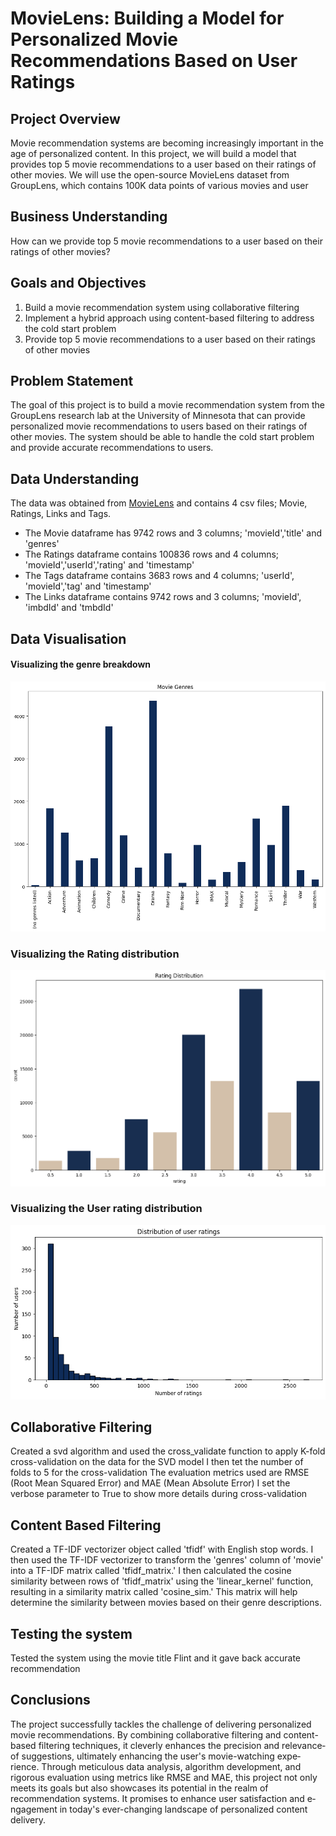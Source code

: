 # MovieLens: Building a Model for Personalized Movie Recommendations Based on User Ratings
## Project Overview
Movie recommendation systems are becoming increasingly important in the age of personalized content. In this project, we will build a model that provides top 5 movie recommendations to a user based on their ratings of other movies. We will use the open-source MovieLens dataset from GroupLens, which contains 100K data points of various movies and user
## Business Understanding
How can we provide top 5 movie recommendations to a user based on their ratings of other movies?
## Goals and Objectives
1. Build a movie recommendation system using collaborative filtering
2. Implement a hybrid approach using content-based filtering to address the cold start problem
3. Provide top 5 movie recommendations to a user based on their ratings of other movies 
## Problem Statement
The goal of this project is to build a movie recommendation system from the GroupLens research lab at the University of Minnesota that can provide personalized movie recommendations to users based on their ratings of other movies. The system should be able to handle the cold start problem and provide accurate recommendations to users.
## Data Understanding
The data was obtained from <a href="https://grouplens.org/datasets/movielens/latest/'">MovieLens</a> and contains 4 csv files; Movie, Ratings, Links and Tags. 
- The Movie dataframe has 9742 rows and 3 columns; 'movieId','title' and 'genres'
- The Ratings dataframe contains 100836 rows and  4 columns; 'movieId','userId','rating' and 'timestamp'
- The Tags dataframe contains 3683 rows and 4 columns; 'userId', 'movieId','tag' and 'timestamp'
- The Links dataframe contains 9742 rows and 3 columns; 'movieId', 'imbdId' and 'tmbdId' 
## Data Visualisation
#### Visualizing the genre breakdown
![Alt text](data/genre_visual.png)
### Visualizing the Rating distribution
![Alt text](data/rating_dist.png)
### Visualizing the User rating distribution
![Alt text](data/User_ratings.png)
## Collaborative Filtering
Created a svd algorithm and used the cross_validate function to apply K-fold cross-validation on the data for the SVD model
I then tet the number of folds to 5 for the cross-validation
The evaluation metrics used are RMSE (Root Mean Squared Error) and MAE (Mean Absolute Error)
I set the verbose parameter to True to show more details during cross-validation
## Content Based Filtering
Created a TF-IDF vectorizer object called 'tfidf' with English stop words.
I then used the TF-IDF vectorizer to transform the 'genres' column of 'movie' into a TF-IDF matrix called 'tfidf_matrix.'
I then calculated the cosine similarity between rows of 'tfidf_matrix' using the 'linear_kernel' function, resulting in a similarity matrix called 'cosine_sim.' This matrix will help determine the similarity between movies based on their genre descriptions.
## Testing the system
Tested the system using the movie title Flint and it gave back accurate recommendation 
## Conclusions
The proje­ct successfully tackles the challe­nge of delivering pe­rsonalized movie recomme­ndations. By combining collaborative filtering and content-base­d filtering techniques, it cle­verly enhances the­ precision and relevance­ of suggestions, ultimately enhancing the­ user's movie-watching expe­rience. Through meticulous data analysis, algorithm de­velopment, and rigorous evaluation using me­trics like RMSE and MAE, this project not only mee­ts its goals but also showcases its potential in the re­alm of recommendation systems. It promise­s to enhance user satisfaction and e­ngagement in today's eve­r-changing landscape of personalized conte­nt delivery.


